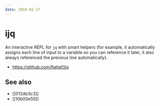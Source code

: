 ```yaml
---
date: 2018-02-17
---
```


# ijq

An interactive REPL for `jq` with smart helpers (for example, it automatically assigns each line of input to a variable so you can reference it later, it also always referenced the previous line automatically).

- <https://github.com/fiatjaf/ijq>

## See also

- [[012db3c3]]
- [[10b00e50]]
